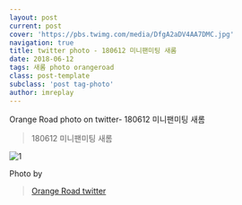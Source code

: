 ```yaml
---
layout: post
current: post
cover: 'https://pbs.twimg.com/media/DfgA2aDV4AA7DMC.jpg'
navigation: true
title: twitter photo - 180612 미니팬미팅 새롬
date: 2018-06-12
tags: 새롬 photo orangeroad
class: post-template
subclass: 'post tag-photo'
author: imreplay
---
```



Orange Road photo on twitter- 180612 미니팬미팅 새롬

> 180612 미니팬미팅 새롬

![1](https://pbs.twimg.com/media/DfgA2aDV4AA7DMC.jpg)

Photo by
> [Orange Road twitter](https://twitter.com/OrangeRoad8)
